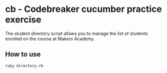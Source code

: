 cb - Codebreaker cucumber practice exercise
=================

The student directory script allows you to manage the list of students enrolled on the course at Makers Academy.

How to use
----------

```shell
ruby directory.rb
```
